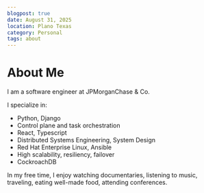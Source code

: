 ```yaml
---
blogpost: true
date: August 31, 2025
location: Plano Texas
category: Personal
tags: about
---
```


# About Me

I am a software engineer at JPMorganChase & Co. 

I specialize in:
* Python, Django
* Control plane and task orchestration
* React, Typescript
* Distributed Systems Engineering, System Design
* Red Hat Enterprise Linux, Ansible
* High scalability, resiliency, failover
* CockroachDB

In my free time, I enjoy watching documentaries, listening to music, traveling, eating well-made food, attending conferences.  
